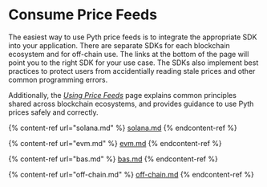 # Consume Price Feeds

The easiest way to use Pyth price feeds is to integrate the appropriate SDK into your application.
There are separate SDKs for each blockchain ecosystem and for off-chain use.
The links at the bottom of the page will point you to the right SDK for your use case.
The SDKs also implement best practices to protect users from accidentially reading stale prices and other common programming errors.

Additionally, the [_Using Price Feeds_](best-practices.md) page explains common principles shared across blockchain ecosystems, and provides guidance to use Pyth prices safely and correctly.

{% content-ref url="solana.md" %}
[solana.md](solana.md)
{% endcontent-ref %}

{% content-ref url="evm.md" %}
[evm.md](evm.md)
{% endcontent-ref %}

{% content-ref url="bas.md" %}
[bas.md](bas.md)
{% endcontent-ref %}

{% content-ref url="off-chain.md" %}
[off-chain.md](off-chain.md)
{% endcontent-ref %}
